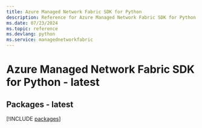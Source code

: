 ```yaml
---
title: Azure Managed Network Fabric SDK for Python
description: Reference for Azure Managed Network Fabric SDK for Python
ms.date: 07/23/2024
ms.topic: reference
ms.devlang: python
ms.service: managednetworkfabric
---
```

# Azure Managed Network Fabric SDK for Python - latest
## Packages - latest
[!INCLUDE [packages](managed-network-fabric-index.md)]